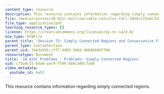 ```yaml
---
content_type: resource
description: This resource contains information regarding simply connected regions.
file: /media/courses/18-02sc-multivariable-calculus-fall-2010/c75a4c31bba8aac9f546bb6ca0bc7add_MIT18_02SC_pb_72_quest.pdf
file_type: application/pdf
learning_resource_types: []
license: https://creativecommons.org/licenses/by-nc-sa/4.0/
ocw_type: OCWFile
parent_title: 'Session 72: Simply Connected Regions and Conservative Fields'
parent_type: CourseSection
parent_uid: 7e63a591-cff7-d483-506d-4b94bb0df706
resourcetype: Document
title: '18.02SC Problems : Problems: Simply Connected Regions'
uid: c75a4c31-bba8-aac9-f546-bb6ca0bc7add
video_metadata:
  youtube_id: null
---
```

This resource contains information regarding simply connected regions.